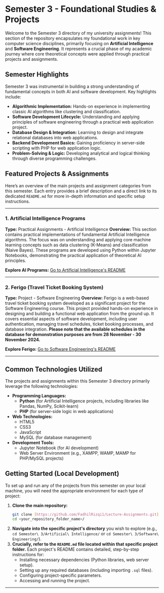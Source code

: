# Semester 3 - Foundational Studies & Projects

Welcome to the Semester 3 directory of my university assignments! This section of the repository encapsulates my foundational work in key computer science disciplines, primarily focusing on **Artificial Intelligence** and **Software Engineering**. It represents a crucial phase of my academic journey where core theoretical concepts were applied through practical projects and assignments.

## Semester Highlights

Semester 3 was instrumental in building a strong understanding of fundamental concepts in both AI and software development. Key highlights include:

* **Algorithmic Implementation:** Hands-on experience in implementing classic AI algorithms like clustering and classification.
* **Software Development Lifecycle:** Understanding and applying principles of software engineering through a practical web application project.
* **Database Design & Integration:** Learning to design and integrate relational databases into web applications.
* **Backend Development Basics:** Gaining proficiency in server-side scripting with PHP for web application logic.
* **Problem-Solving & Logic:** Developing analytical and logical thinking through diverse programming challenges.

## Featured Projects & Assignments

Here’s an overview of the main projects and assignment categories from this semester. Each entry provides a brief description and a direct link to its dedicated `README.md` for more in-depth information and specific setup instructions.

---

### 1. Artificial Intelligence Programs

**Type:** Practical Assignments - Artificial Intelligence
**Overview:** This section contains practical implementations of fundamental Artificial Intelligence algorithms. The focus was on understanding and applying core machine learning concepts such as data clustering (K-Means) and classification (Naive Bayes). These programs are developed using Python within Jupyter Notebooks, demonstrating the practical application of theoretical AI principles.

**Explore AI Programs:** [Go to Artificial Intelligence's README](../Semester%203/Artificial%20Intelligence/README.md)

---

### 2. Ferigo (Travel Ticket Booking System)

**Type:** Project - Software Engineering
**Overview:** Ferigo is a web-based travel ticket booking system developed as a significant project for the Software Engineering course. This project provided hands-on experience in designing and building a functional web application from the ground up. It covers essential aspects of software development, including user authentication, managing travel schedules, ticket booking processes, and database integration. **Please note that the available schedules in the database for demonstration purposes are from 28 November - 30 November 2024.**

**Explore Ferigo:** [Go to Software Engineering's README](../Semester%203/Software%20Engineering/README.md)

---

## Common Technologies Utilized

The projects and assignments within this Semester 3 directory primarily leverage the following technologies:

* **Programming Languages:**
    * **Python** (for Artificial Intelligence projects, including libraries like Pandas, NumPy, Scikit-learn)
    * **PHP** (for server-side logic in web applications)
* **Web Technologies:**
    * HTML5
    * CSS3
    * JavaScript
    * MySQL (for database management)
* **Development Tools:**
    * Jupyter Notebook (for AI development)
    * Web Server Environment (e.g., XAMPP, WAMP, MAMP for PHP/MySQL projects)

## Getting Started (Local Development)

To set up and run any of the projects from this semester on your local machine, you will need the appropriate environment for each type of project:

1.  **Clone the main repository:**
    ```bash
    git clone [https://github.com/FadhilRizqi1/Lecture-Assignments.git](https://github.com/FadhilRizqi1/Lecture-Assignments.git)
    cd <your_repository_folder_name>/
    ```
2.  **Navigate into the specific project's directory** you wish to explore (e.g., `cd Semester\ 3/Artificial\ Intelligence/` or `cd Semester\ 3/Software\ Engineering/`).
3.  **Crucially, refer to the `README.md` file located within that specific project folder.** Each project's README contains detailed, step-by-step instructions for:
    * Installing necessary dependencies (Python libraries, web server setup).
    * Setting up any required databases (including importing `.sql` files).
    * Configuring project-specific parameters.
    * Accessing and running the project.

---
